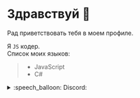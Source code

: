 # Здравствуй 🍺
Рад приветствовать тебя в моем профиле.

Я `JS` кодер.
<br>
Список моих языков:
> + JavaScript
> + C#

<details>
  <summary>:speech_balloon: Discord:</summary>
    <hr>
    <a href="https://discord.com/users/805865940343980084">
    <img src="https://api.alexflipnote.dev/captcha?text=Xuksir%238943"/>
    </a>
</details>

</details>
